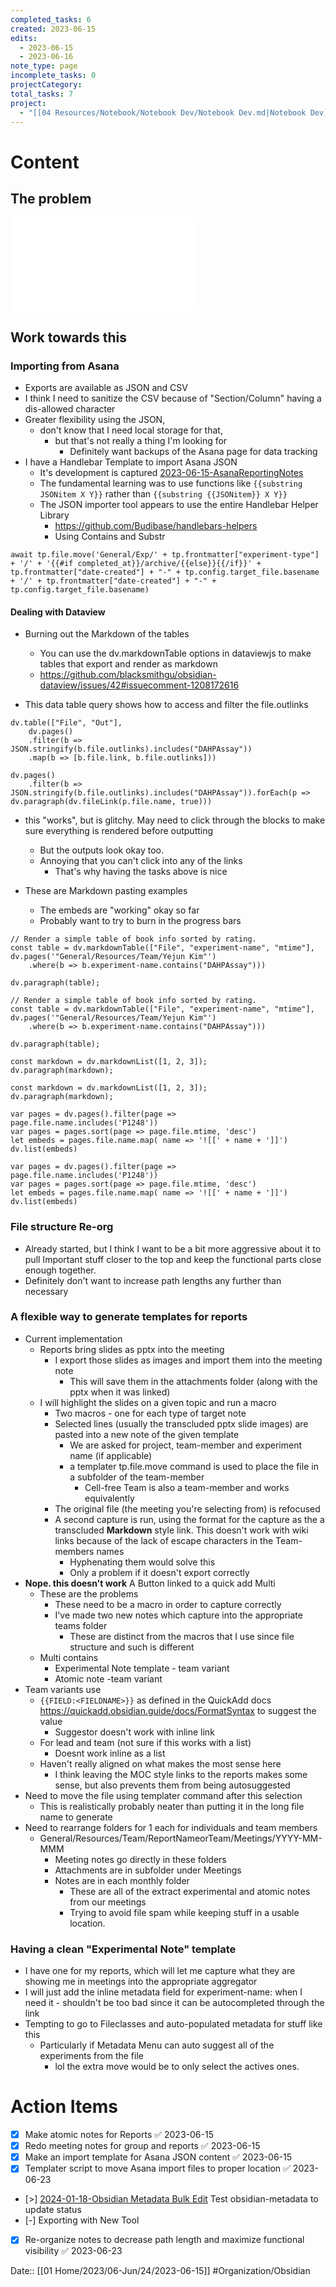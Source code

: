 ```yaml
---
completed_tasks: 6
created: 2023-06-15
edits:
  - 2023-06-15
  - 2023-06-16
note_type: page
incomplete_tasks: 0
projectCategory: 
total_tasks: 7
project:
  - "[[04 Resources/Notebook/Notebook Dev/Notebook Dev.md|Notebook Dev]]"
---
```

# Content
## The problem

![A Structure to capture experiments ran by me and my reports](01%20Home/2023/Notebook%20Design%20Docs/2023%20Notebook%20Design%20Document.md#A%20Structure%20to%20capture%20experiments%20ran%20by%20me%20and%20my%20reports)

## Work towards this
### Importing from Asana
- Exports are available as JSON and CSV
- I think I need to sanitize the CSV because of "Section/Column" having a dis-allowed character 
- Greater flexibility using the JSON,
	-  don't know that I need local storage for that, 
		- but that's not really a thing I'm looking for 
			- Definitely want backups of the Asana page for data tracking
- I have a Handlebar Template to import Asana JSON
	- It's development is captured [2023-06-15-AsanaReportingNotes](04%20Resources/Notebook/Notebook%20Dev/notebook/2023-06-15-AsanaReportingNotes.md)
	- The fundamental learning was to use functions like `{{substring JSONitem X Y}}` rather than `{{substring {{JSONitem}} X Y}}`
	- The JSON importer tool appears to use the entire Handlebar Helper Library 
		- https://github.com/Budibase/handlebars-helpers
		- Using Contains and Substr
```
await tp.file.move('General/Exp/' + tp.frontmatter["experiment-type"] + '/' + '{{#if completed_at}}/archive/{{else}}{{/if}}' + tp.frontmatter["date-created"] + "-" + tp.config.target_file.basename + '/' + tp.frontmatter["date-created"] + "-" + tp.config.target_file.basename) 
```
#### Dealing with Dataview
- Burning out the Markdown of the tables
	- You can use the dv.markdownTable options in dataviewjs to make tables that export and render as markdown
	- https://github.com/blacksmithgu/obsidian-dataview/issues/42#issuecomment-1208172616

- This data table query shows how to access and filter the file.outlinks
``` 
dv.table(["File", "Out"],
	dv.pages()
	.filter(b => JSON.stringify(b.file.outlinks).includes("DAHPAssay"))
	.map(b => [b.file.link, b.file.outlinks]))
```

``` 
dv.pages()
	.filter(b => JSON.stringify(b.file.outlinks).includes("DAHPAssay")).forEach(p => dv.paragraph(dv.fileLink(p.file.name, true)))
```
- this "works", but is glitchy. May need to click through the blocks to make sure everything is rendered before outputting
	- But the outputs look okay too.
	- Annoying that you can't click into any of the links
		- That's why having the tasks above is nice


- These are Markdown pasting examples
	- The embeds are "working" okay so far
	- Probably want to try to burn in the progress bars

``` 
// Render a simple table of book info sorted by rating.
const table = dv.markdownTable(["File", "experiment-name", "mtime"], dv.pages('"General/Resources/Team/Yejun Kim"')
    .where(b => b.experiment-name.contains("DAHPAssay")))

dv.paragraph(table);
```
``` dataviewjs
// Render a simple table of book info sorted by rating.
const table = dv.markdownTable(["File", "experiment-name", "mtime"], dv.pages('"General/Resources/Team/Yejun Kim"')
    .where(b => b.experiment-name.contains("DAHPAssay")))

dv.paragraph(table);
```
``` 
const markdown = dv.markdownList([1, 2, 3]);
dv.paragraph(markdown);
```
``` dataviewjs
const markdown = dv.markdownList([1, 2, 3]);
dv.paragraph(markdown);
```
``` 
var pages = dv.pages().filter(page => page.file.name.includes('P1248'))
var pages = pages.sort(page => page.file.mtime, 'desc')
let embeds = pages.file.name.map( name => '![[' + name + ']]')
dv.list(embeds)
```
``` dataviewjs
var pages = dv.pages().filter(page => page.file.name.includes('P1248'))
var pages = pages.sort(page => page.file.mtime, 'desc')
let embeds = pages.file.name.map( name => '![[' + name + ']]')
dv.list(embeds)
```


### File structure Re-org
- Already started, but I think I want to be a bit more aggressive about it to pull Important stuff closer to the top and keep the functional parts close enough together.
- Definitely don't want to increase path lengths any further than necessary 
### A flexible way to generate templates for reports
- Current implementation
	- Reports bring slides as pptx into the meeting
		- I export those slides as images and import them into the meeting note
			- This will save them in the attachments folder (along with the pptx when it was linked)
	- I will highlight the slides on a given topic and run a macro
		- Two macros - one for each type of target note
		- Selected lines (usually the transcluded pptx slide images) are pasted into a new note of the given template
			- We are asked for project, team-member and experiment name (if applicable)
			- a templater tp.file.move command is used to place the file in a subfolder of the team-member 
				- Cell-free Team is also a team-member and works equivalently
		- The original file (the meeting you're selecting from) is refocused
		- A second capture is run, using the format for the capture as the a transcluded **Markdown** style link. This doesn't work with wiki links because of the lack of escape characters in the Team-members names 
			- Hyphenating them would solve this
			- Only a problem if it doesn't export correctly
- **Nope. this doesn't work** A Button linked to a quick add Multi
	- These are the problems
		- These need to be a macro in order to capture correctly
		- I've made two new notes which capture into the appropriate teams folder 
			- These are distinct from the macros that I use since file structure and such is different
	- Multi contains
		- Experimental Note template - team variant
		- Atomic note -team variant
- Team variants use
	- `{{FIELD:<FIELDNAME>}}` as defined in the QuickAdd docs https://quickadd.obsidian.guide/docs/FormatSyntax to suggest the value
		- Suggestor doesn't work with inline link
	- For lead and team (not sure if this works with a list)
		- Doesnt work inline as a list
	- Haven't really aligned on what makes the most sense here
		- I think leaving the MOC style links to the reports makes some sense, but also prevents them from being autosuggested
- Need to move the file using templater command after this selection 
	- This is realistically probably neater than putting it in the long file name to generate
- Need to rearrange folders for 1 each for individuals and team members
	- General/Resources/Team/ReportNameorTeam/Meetings/YYYY-MM-MMM 
		- Meeting notes go directly in these folders
		- Attachments are in subfolder under Meetings
		- Notes are in each monthly folder 
			- These are all of the extract experimental and atomic notes from our meetings
			- Trying to avoid file spam while keeping stuff in a usable location.
### Having a clean "Experimental Note" template
- I have one for my reports, which will let me capture what they are showing me in meetings into the appropriate aggregator
- I will just add the inline metadata field for experiment-name: when I need it - shouldn't be too bad since it can be autocompleted through the link
- Tempting to go to Fileclasses and auto-populated metadata for stuff like this
	- Particularly if Metadata Menu can auto suggest all of the experiments from the file 
		- lol the extra move would be to only select the actives ones. 
# Action Items
- [x] Make atomic notes for Reports ✅ 2023-06-15
- [x] Redo meeting notes for group and reports ✅ 2023-06-15
- [x] Make an import template for Asana JSON content ✅ 2023-06-15
- [x] Templater script to move Asana import files to proper location ✅ 2023-06-23
- [>] [2024-01-18-Obsidian Metadata Bulk Edit](04%20Resources/Notebook/Notebook%20Dev/notebook/2024-01-18-Obsidian%20Metadata%20Bulk%20Edit.md) Test obsidian-metadata to update status
- [-] Exporting with New Tool
- [x] Re-organize notes to decrease path length and maximize functional visibility ✅ 2023-06-23




Date:: [[01 Home/2023/06-Jun/24/2023-06-15]]
#Organization/Obsidian